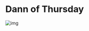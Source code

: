# Dann of Thursday

![img](https://images6.fanpop.com/image/photos/43800000/Dann-of-Thursday-gun-x-sword-43866941-720-480.jpg)
